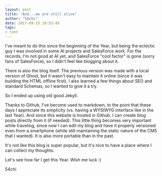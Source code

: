 ```yaml
---
layout: post
title: "And...we are still alive"
author: "54chi"
date: 2017-09-15 19:53:49
tags:
- rant
---
```

I've meant to do this since the beginning of the Year, but being the eclectic guy I was involved in some AI projects and SalesForce work. For the records, I'm not good at AI yet, and SalesForce "cool factor" is gone (sorry fans of SalesForce), so I didn't feel like blogging about it.

There is also the blog itself. The previous version was made with a local version of Ghost, but it wasn't easy to maintain it online (since it was building the HTML offline first). I also learned a few things about SEO and standard Schemas, so I wanted to give it a try.

So I ended up using old good Jekyll.

Thanks to Github, I've become used to markdown, to the point that these days I appreciate its simplicity (vs. having a WYSIWYG interface like in the last Year). And since this website is hosted in Github, I can create blog posts directly from it (if needed). This little thing becomes very important while traveling, since now I can edit my blog and have it properly versioned even from a smartphone (while still maintaining the static nature of the CMS that I wanted). It is also more portable than in the past.

It's not like this blog is super popular, but it's nice to have a place where I can collect my thoughts.

Let's see how far I get this Year. Wish me luck :)

54chi
